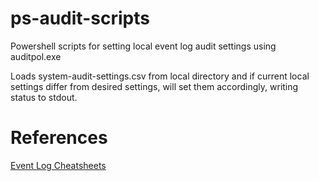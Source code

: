 # ps-audit-scripts
Powershell scripts for setting local event log audit settings using auditpol.exe

Loads system-audit-settings.csv from local directory and if current local settings differ from desired settings, will set them accordingly, writing status to stdout.

# References
[Event Log Cheatsheets](https://www.malwarearchaeology.com/cheat-sheets/)
